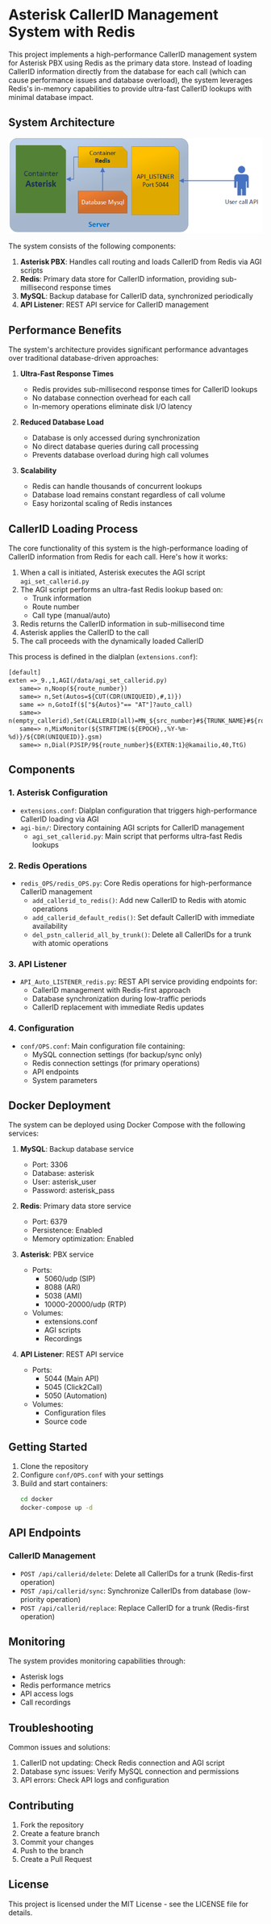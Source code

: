 # Asterisk CallerID Management System with Redis

This project implements a high-performance CallerID management system for Asterisk PBX using Redis as the primary data store. Instead of loading CallerID information directly from the database for each call (which can cause performance issues and database overload), the system leverages Redis's in-memory capabilities to provide ultra-fast CallerID lookups with minimal database impact.

## System Architecture

![System Architecture](images/asterisk_callerid_redis.png)

The system consists of the following components:

1. **Asterisk PBX**: Handles call routing and loads CallerID from Redis via AGI scripts
2. **Redis**: Primary data store for CallerID information, providing sub-millisecond response times
3. **MySQL**: Backup database for CallerID data, synchronized periodically
4. **API Listener**: REST API service for CallerID management

## Performance Benefits

The system's architecture provides significant performance advantages over traditional database-driven approaches:

1. **Ultra-Fast Response Times**
   - Redis provides sub-millisecond response times for CallerID lookups
   - No database connection overhead for each call
   - In-memory operations eliminate disk I/O latency

2. **Reduced Database Load**
   - Database is only accessed during synchronization
   - No direct database queries during call processing
   - Prevents database overload during high call volumes

3. **Scalability**
   - Redis can handle thousands of concurrent lookups
   - Database load remains constant regardless of call volume
   - Easy horizontal scaling of Redis instances

## CallerID Loading Process

The core functionality of this system is the high-performance loading of CallerID information from Redis for each call. Here's how it works:

1. When a call is initiated, Asterisk executes the AGI script `agi_set_callerid.py`
2. The AGI script performs an ultra-fast Redis lookup based on:
   - Trunk information
   - Route number
   - Call type (manual/auto)
3. Redis returns the CallerID information in sub-millisecond time
4. Asterisk applies the CallerID to the call
5. The call proceeds with the dynamically loaded CallerID

This process is defined in the dialplan (`extensions.conf`):
```asterisk
[default]
exten =>_9.,1,AGI(/data/agi_set_callerid.py)
   same=> n,Noop(${route_number})
   same=> n,Set(Autos=${CUT(CDR(UNIQUEID),#,1)})
   same => n,GotoIf($["${Autos}"== "AT"]?auto_call)
   same=> n(empty_callerid),Set(CALLERID(all)=MN_${src_number}#${TRUNK_NAME}#${route_number}#${new_cid_number}###123#${CDR(UNIQUEID)})
   same=> n,MixMonitor(${STRFTIME(${EPOCH},,%Y-%m-%d)}/${CDR(UNIQUEID)}.gsm)
   same=> n,Dial(PJSIP/9${route_number}${EXTEN:1}@kamailio,40,TtG)
```

## Components

### 1. Asterisk Configuration
- `extensions.conf`: Dialplan configuration that triggers high-performance CallerID loading via AGI
- `agi-bin/`: Directory containing AGI scripts for CallerID management
  - `agi_set_callerid.py`: Main script that performs ultra-fast Redis lookups

### 2. Redis Operations
- `redis_OPS/redis_OPS.py`: Core Redis operations for high-performance CallerID management
  - `add_callerid_to_redis()`: Add new CallerID to Redis with atomic operations
  - `add_callerid_default_redis()`: Set default CallerID with immediate availability
  - `del_pstn_callerid_all_by_trunk()`: Delete all CallerIDs for a trunk with atomic operations

### 3. API Listener
- `API_Auto_LISTENER_redis.py`: REST API service providing endpoints for:
  - CallerID management with Redis-first approach
  - Database synchronization during low-traffic periods
  - CallerID replacement with immediate Redis updates

### 4. Configuration
- `conf/OPS.conf`: Main configuration file containing:
  - MySQL connection settings (for backup/sync only)
  - Redis connection settings (for primary operations)
  - API endpoints
  - System parameters

## Docker Deployment

The system can be deployed using Docker Compose with the following services:

1. **MySQL**: Backup database service
   - Port: 3306
   - Database: asterisk
   - User: asterisk_user
   - Password: asterisk_pass

2. **Redis**: Primary data store service
   - Port: 6379
   - Persistence: Enabled
   - Memory optimization: Enabled

3. **Asterisk**: PBX service
   - Ports: 
     - 5060/udp (SIP)
     - 8088 (ARI)
     - 5038 (AMI)
     - 10000-20000/udp (RTP)
   - Volumes:
     - extensions.conf
     - AGI scripts
     - Recordings

4. **API Listener**: REST API service
   - Ports:
     - 5044 (Main API)
     - 5045 (Click2Call)
     - 5050 (Automation)
   - Volumes:
     - Configuration files
     - Source code

## Getting Started

1. Clone the repository
2. Configure `conf/OPS.conf` with your settings
3. Build and start containers:
   ```bash
   cd docker
   docker-compose up -d
   ```

## API Endpoints

### CallerID Management
- `POST /api/callerid/delete`: Delete all CallerIDs for a trunk (Redis-first operation)
- `POST /api/callerid/sync`: Synchronize CallerIDs from database (low-priority operation)
- `POST /api/callerid/replace`: Replace CallerID for a trunk (Redis-first operation)

## Monitoring

The system provides monitoring capabilities through:
- Asterisk logs
- Redis performance metrics
- API access logs
- Call recordings

## Troubleshooting

Common issues and solutions:
1. CallerID not updating: Check Redis connection and AGI script
2. Database sync issues: Verify MySQL connection and permissions
3. API errors: Check API logs and configuration

## Contributing

1. Fork the repository
2. Create a feature branch
3. Commit your changes
4. Push to the branch
5. Create a Pull Request

## License

This project is licensed under the MIT License - see the LICENSE file for details. 